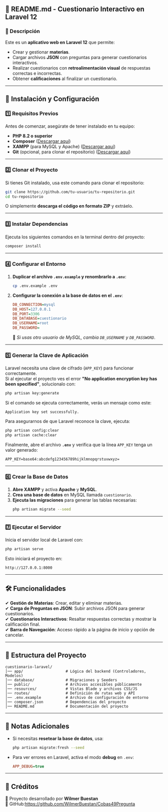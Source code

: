 
## **📜 README.md - Cuestionario Interactivo en Laravel 12**
### **📌 Descripción**
Este es un **aplicativo web en Laravel 12** que permite:
- Crear y gestionar **materias**.
- Cargar archivos **JSON** con preguntas para generar cuestionarios interactivos.
- Realizar cuestionarios con **retroalimentación visual** de respuestas correctas e incorrectas.
- Obtener **calificaciones** al finalizar un cuestionario.

---

## **🚀 Instalación y Configuración**
### **1️⃣ Requisitos Previos**
Antes de comenzar, asegúrate de tener instalado en tu equipo:
- **PHP 8.2 o superior**
- **Composer** ([Descargar aquí](https://getcomposer.org/))
- **XAMPP** (para MySQL y Apache) ([Descargar aquí](https://www.apachefriends.org/es/index.html))
- **Git** (opcional, para clonar el repositorio) ([Descargar aquí](https://git-scm.com/))

---

### **2️⃣ Clonar el Proyecto**
Si tienes Git instalado, usa este comando para clonar el repositorio:
```sh
git clone https://github.com/tu-usuario/tu-repositorio.git
cd tu-repositorio
```
O simplemente **descarga el código en formato ZIP** y extráelo.

---

### **3️⃣ Instalar Dependencias**
Ejecuta los siguientes comandos en la terminal dentro del proyecto:
```sh
composer install
```

---

### **4️⃣ Configurar el Entorno**
1. **Duplicar el archivo `.env.example` y renombrarlo a `.env`**:
   ```sh
   cp .env.example .env
   ```

2. **Configurar la conexión a la base de datos en el `.env`**:

   ```ini
   DB_CONNECTION=mysql
   DB_HOST=127.0.0.1
   DB_PORT=3306
   DB_DATABASE=cuestionario
   DB_USERNAME=root
   DB_PASSWORD=
   ```

   📌 *Si usas otro usuario de MySQL, cambia `DB_USERNAME` y `DB_PASSWORD`*.

---

### **5️⃣ Generar la Clave de Aplicación**
Laravel necesita una clave de cifrado (`APP_KEY`) para funcionar correctamente.  
Si al ejecutar el proyecto ves el error **"No application encryption key has been specified"**, solucionalo con:

```sh
php artisan key:generate
```
Si el comando se ejecuta correctamente, verás un mensaje como este:
```
Application key set successfully.
```

Para asegurarnos de que Laravel reconoce la clave, ejecuta:
```sh
php artisan config:clear
php artisan cache:clear
```

Finalmente, abre el archivo **`.env`** y verifica que la línea `APP_KEY` tenga un valor generado:
```
APP_KEY=base64:abcdefg123456789hijklmnopqrstuvwxyz=
```

---

### **6️⃣ Crear la Base de Datos**
1. **Abre XAMPP** y activa **Apache** y **MySQL**.
2. **Crea una base de datos** en MySQL llamada `cuestionario`.
3. **Ejecuta las migraciones** para generar las tablas necesarias:
   ```sh
   php artisan migrate --seed
   ```

---

### **7️⃣ Ejecutar el Servidor**
Inicia el servidor local de Laravel con:
```sh
php artisan serve
```
Esto iniciará el proyecto en:
```
http://127.0.0.1:8000
```

---

## **🛠 Funcionalidades**
✔ **Gestión de Materias**: Crear, editar y eliminar materias.  
✔ **Carga de Preguntas en JSON**: Subir archivos JSON para generar cuestionarios.  
✔ **Cuestionarios Interactivos**: Resaltar respuestas correctas y mostrar la calificación final.  
✔ **Barra de Navegación**: Acceso rápido a la página de inicio y opción de cancelar.  

---

## **📂 Estructura del Proyecto**
```
cuestionario-laravel/
│── app/                   # Lógica del backend (Controladores, Modelos)
│── database/              # Migraciones y Seeders
│── public/                # Archivos accesibles públicamente
│── resources/             # Vistas Blade y archivos CSS/JS
│── routes/                # Definición de rutas web y API
│── .env.example           # Archivo de configuración de entorno
│── composer.json          # Dependencias del proyecto
│── README.md              # Documentación del proyecto
```

---

## **📖 Notas Adicionales**
- Si necesitas **resetear la base de datos**, usa:
  ```sh
  php artisan migrate:fresh --seed
  ```
- Para ver errores en Laravel, activa el modo **debug** en `.env`:
  ```ini
  APP_DEBUG=true
  ```

---

## **🙌 Créditos**
📌 Proyecto desarrollado por **Wilmer Buestan**  
🔗 GitHub:https://github.com/WilmerBuestan/Cobas49Pregunta
